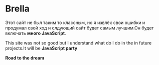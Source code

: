 # Brella

Этот сайт не был таким то классным, но я извлёк свои ошибки и продумал свой ход и слдующий сайт будет самым лучшим.Он будет включать **много JavaScript**.

This site was not so good but I understand what do I do in the 
in future projects.It will be **JavaScript party**



**Road to the dream**
